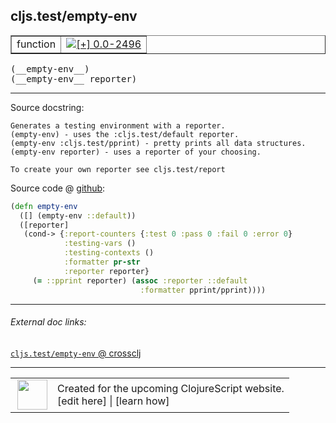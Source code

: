 ## cljs.test/empty-env



 <table border="1">
<tr>
<td>function</td>
<td><a href="https://github.com/cljsinfo/cljs-api-docs/tree/0.0-2496"><img valign="middle" alt="[+] 0.0-2496" title="Added in 0.0-2496" src="https://img.shields.io/badge/+-0.0--2496-lightgrey.svg"></a> </td>
</tr>
</table>


 <samp>
(__empty-env__)<br>
</samp>
 <samp>
(__empty-env__ reporter)<br>
</samp>

---





Source docstring:

```
Generates a testing environment with a reporter.
(empty-env) - uses the :cljs.test/default reporter.
(empty-env :cljs.test/pprint) - pretty prints all data structures. 
(empty-env reporter) - uses a reporter of your choosing.

To create your own reporter see cljs.test/report
```


Source code @ [github](https://github.com/clojure/clojurescript/blob/r1.7.122/src/main/cljs/cljs/test.cljs#L252-L267):

```clj
(defn empty-env
  ([] (empty-env ::default))
  ([reporter]
   (cond-> {:report-counters {:test 0 :pass 0 :fail 0 :error 0}
            :testing-vars ()
            :testing-contexts ()
            :formatter pr-str
            :reporter reporter}
     (= ::pprint reporter) (assoc :reporter ::default
                             :formatter pprint/pprint))))
```

<!--
Repo - tag - source tree - lines:

 <pre>
clojurescript @ r1.7.122
└── src
    └── main
        └── cljs
            └── cljs
                └── <ins>[test.cljs:252-267](https://github.com/clojure/clojurescript/blob/r1.7.122/src/main/cljs/cljs/test.cljs#L252-L267)</ins>
</pre>

-->

---



###### External doc links:

[`cljs.test/empty-env` @ crossclj](http://crossclj.info/fun/cljs.test.cljs/empty-env.html)<br>

---

 <table>
<tr><td>
<img valign="middle" align="right" width="48px" src="http://i.imgur.com/Hi20huC.png">
</td><td>
Created for the upcoming ClojureScript website.<br>
[edit here] | [learn how]
</td></tr></table>

[edit here]:https://github.com/cljsinfo/cljs-api-docs/blob/master/cljsdoc/cljs.test/empty-env.cljsdoc
[learn how]:https://github.com/cljsinfo/cljs-api-docs/wiki/cljsdoc-files

<!--

This information was too distracting to show to readers, but I'll leave it
commented here since it is helpful to:

- pretty-print the data used to generate this document
- and show how to retrieve that data



The API data for this symbol:

```clj
{:ns "cljs.test",
 :name "empty-env",
 :signature ["[]" "[reporter]"],
 :history [["+" "0.0-2496"]],
 :type "function",
 :full-name-encode "cljs.test/empty-env",
 :source {:code "(defn empty-env\n  ([] (empty-env ::default))\n  ([reporter]\n   (cond-> {:report-counters {:test 0 :pass 0 :fail 0 :error 0}\n            :testing-vars ()\n            :testing-contexts ()\n            :formatter pr-str\n            :reporter reporter}\n     (= ::pprint reporter) (assoc :reporter ::default\n                             :formatter pprint/pprint))))",
          :title "Source code",
          :repo "clojurescript",
          :tag "r1.7.122",
          :filename "src/main/cljs/cljs/test.cljs",
          :lines [252 267]},
 :full-name "cljs.test/empty-env",
 :docstring "Generates a testing environment with a reporter.\n(empty-env) - uses the :cljs.test/default reporter.\n(empty-env :cljs.test/pprint) - pretty prints all data structures. \n(empty-env reporter) - uses a reporter of your choosing.\n\nTo create your own reporter see cljs.test/report"}

```

Retrieve the API data for this symbol:

```clj
;; from Clojure REPL
(require '[clojure.edn :as edn])
(-> (slurp "https://raw.githubusercontent.com/cljsinfo/cljs-api-docs/catalog/cljs-api.edn")
    (edn/read-string)
    (get-in [:symbols "cljs.test/empty-env"]))
```

-->
